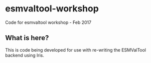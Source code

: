 # esmvaltool-workshop
Code for esmvaltool workshop - Feb 2017

## What is here?
This is code being developed for use with re-writing the ESMValTool backend using Iris.
